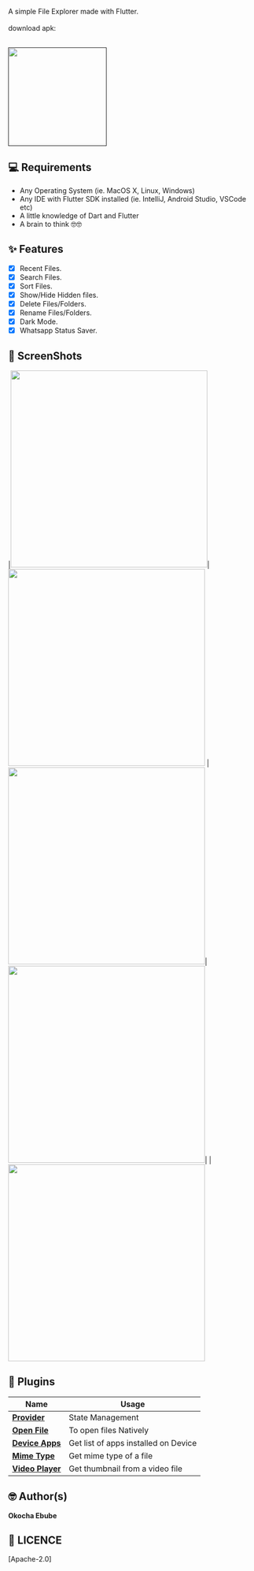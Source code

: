 
A simple File Explorer made with Flutter.
<br>
<br>
download apk: 

<br>
<a href=""><img src="https://playerzon.com/asset/download.png" width="200"></img></a>
<br>


## 💻 Requirements
* Any Operating System (ie. MacOS X, Linux, Windows)
* Any IDE with Flutter SDK installed (ie. IntelliJ, Android Studio, VSCode etc)
* A little knowledge of Dart and Flutter
* A brain to think 🤓🤓

## ✨ Features
- [x] Recent Files.
- [x] Search Files.
- [x] Sort Files.
- [x] Show/Hide Hidden files.
- [x] Delete Files/Folders.
- [x] Rename Files/Folders.
- [x] Dark Mode.
- [x] Whatsapp Status Saver.

## 📸 ScreenShots

|<img src="ss/1.png" width="400">|<img src="ss/2.png" width="400">
|<img src="ss/3.png" width="400">|<img src="ss/4.png" width="400">|
|<img src="ss/5.png" width="400">

## 🔌 Plugins
| Name | Usage |
|------|-------|
|[**Provider**](https://pub.dev/packages/provider)| State Management|
|[**Open File**](https://pub.dev/packages/open_file)| To open files Natively|
|[**Device Apps**](https://pub.dev/packages/device_apps)| Get list of apps installed on Device|
|[**Mime Type**](https://pub.dev/packages/mime_type)| Get mime type of a file|
|[**Video Player**](https://pub.dev/packages/video_player)| Get thumbnail from a video file|


## 🤓 Author(s)
**Okocha Ebube**





## 🔖 LICENCE
[Apache-2.0]